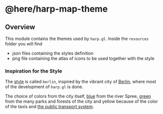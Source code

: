 # @here/harp-map-theme

## Overview

This module contains the themes used by `harp.gl`.
Inside the `resources` folder you will find

* json files containing the styles definition
* png file containing the atlas of icons to be used together with the style

### Inspiration for the Style

The [style](resources/berlin_base.json) is called `berlin`, inspired by the vibrant city of [Berlin](https://en.wikipedia.org/wiki/Berlin), where most of the development of `harp.gl` is done.

The choice of colors from the city itself, [blue](https://en.wikipedia.org/wiki/File:Oberbaumbr%C3%BCcke_mit_U-Bahn.jpg) from the river Spree,
[green](https://en.wikipedia.org/wiki/File:Cityscape_Berlin.jpg) from the many parks and forests of the city and
yellow because of the color of the taxis and
[the public transport system](https://en.wikipedia.org/wiki/Berliner_Verkehrsbetriebe).
